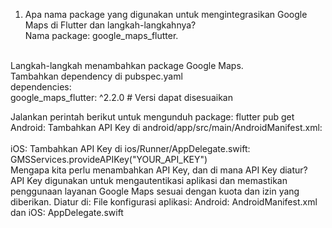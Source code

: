 1. Apa nama package yang digunakan untuk mengintegrasikan Google Maps di Flutter dan langkah-langkahnya? <br> Nama package: google_maps_flutter.
<br>
Langkah-langkah menambahkan package Google Maps.<br>
Tambahkan dependency di pubspec.yaml <br>
dependencies:<br>
  google_maps_flutter: ^2.2.0 # Versi dapat disesuaikan<br>

Jalankan perintah berikut untuk mengunduh package: flutter pub get
<br>
Android: Tambahkan API Key di android/app/src/main/AndroidManifest.xml: <br>
<meta-data
    android:name="com.google.android.geo.API_KEY"
    android:value="YOUR_API_KEY" />
<br>
iOS: Tambahkan API Key di ios/Runner/AppDelegate.swift: <br>
GMSServices.provideAPIKey("YOUR_API_KEY")<br>
Mengapa kita perlu menambahkan API Key, dan di mana API Key diatur? <br>
API Key digunakan untuk mengautentikasi aplikasi dan memastikan penggunaan layanan Google Maps sesuai dengan kuota dan izin yang diberikan.
Diatur di: File konfigurasi aplikasi:
Android: AndroidManifest.xml dan iOS: AppDelegate.swift <br>






